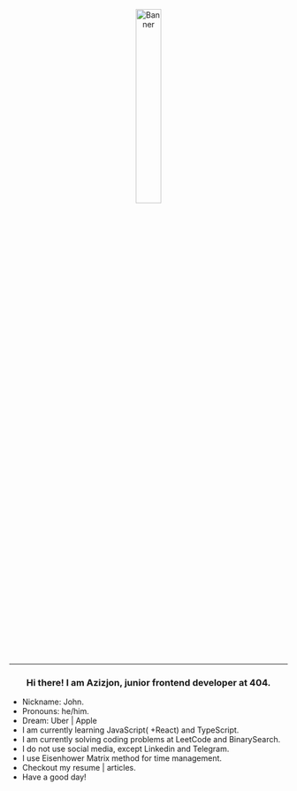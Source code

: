 <a href="#">
  <div align="center">
    <img src="https://media.giphy.com/media/VGVE46uZRe7eLvxF93/giphy.gif?cid=ecf05e478rhzpocwrpt6yq0mh14jthzeys3s6z20vm1o8dve&rid=giphy.gif&ct=s" align="middle" alt="Banner"            width="30%" border="0" />
  </div>
</a>
<hr />

<div align="center">
  <h3>Hi there! I am Azizjon, junior frontend developer at 404.</h3>
  <ul align="left">
    <li>Nickname: John.</li>
    <li>Pronouns: he/him.</li>
    <li>Dream: Uber | Apple</li>
    <li>I am currently learning JavaScript( +React)  and TypeScript.</li>
    <li>I am currently solving coding problems at LeetCode and BinarySearch.</li>
    <li>I do not use social media, except Linkedin and Telegram.</li>
    <li>I use Eisenhower Matrix method for time management.</li>
    <li>Checkout my resume | articles.</li>
    <li>Have a good day!</li>
  </ul>
</div>
